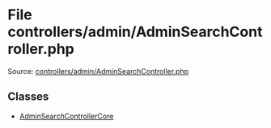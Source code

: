 File controllers/admin/AdminSearchController.php
=========

Source: [controllers/admin/AdminSearchController.php](https://github.com/PrestaShop/PrestaShop/blob/1.5.0.3/controllers/admin/AdminSearchController.php)


Classes
-------

* [AdminSearchControllerCore](class.AdminSearchControllerCore.md)

